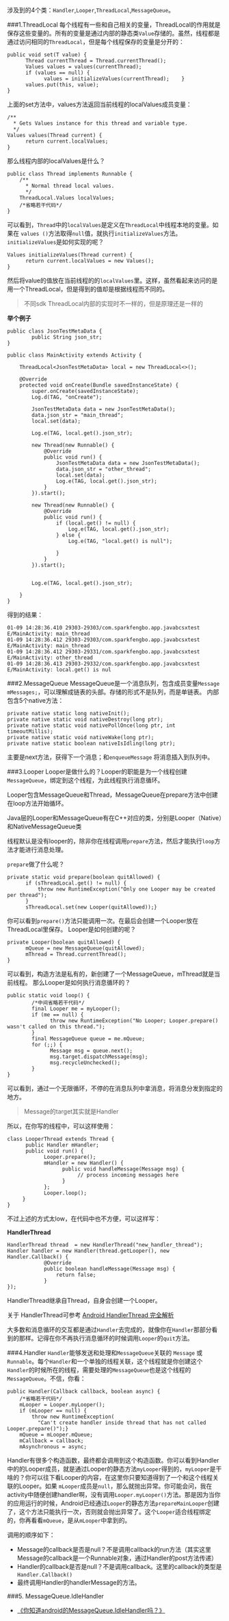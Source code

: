 涉及到的4个类：`Handler`,`Looper`,`ThreadLocal`,`MessageQueue`。

###1.ThreadLocal
每个线程有一些和自己相关的变量，ThreadLocal的作用就是保存这些变量的。所有的变量是通过内部的静态类`Value`存储的。虽然，线程都是通过访问相同的`ThreadLocal`，但是每个线程保存的变量是分开的：

```
public void set(T value) {    
      Thread currentThread = Thread.currentThread();    
      Values values = values(currentThread);    
      if (values == null) {        
            values = initializeValues(currentThread);    }    
      values.put(this, value);
}
```
上面的set方法中，values方法返回当前线程的localValues成员变量：

```
/** 
  * Gets Values instance for this thread and variable type. 
  */
Values values(Thread current) {    
      return current.localValues;
}
```
那么线程内部的localValues是什么？

```
public class Thread implements Runnable {
    /** 
      * Normal thread local values. 
      */
    ThreadLocal.Values localValues;
    /*省略若干代码*/
}
```

可以看到，`Thread`中的`localValues`是定义在`ThreadLocal`中线程本地的变量。如果在  `values ()`方法取得`null`值，就执行`initializeValues`方法。
`initializeValues`是如何实现的呢？

```
Values initializeValues(Thread current) {    
      return current.localValues = new Values();
}
```

然后将value的值放在当前线程的的`localValues`里。这样，虽然看起来访问的是用一个ThreadLocal，但是得到的值却是根据线程而不同的。
>不同sdk ThreadLocal内部的实现时不一样的，但是原理还是一样的

**举个例子**

```
public class JsonTestMetaData {
        public String json_str;
}

public class MainActivity extends Activity {

	ThreadLocal<JsonTestMetaData> local = new ThreadLocal<>();

    @Override
    protected void onCreate(Bundle savedInstanceState) {
        super.onCreate(savedInstanceState);
        Log.d(TAG, "onCreate");
       
        JsonTestMetaData data = new JsonTestMetaData();
        data.json_str = "main_thread";
        local.set(data);

        Log.e(TAG, local.get().json_str);

        new Thread(new Runnable() {
            @Override
            public void run() {
                JsonTestMetaData data = new JsonTestMetaData();
                data.json_str = "other_thread";
                local.set(data);
                Log.e(TAG, local.get().json_str);
            }
        }).start();

        new Thread(new Runnable() {
            @Override
            public void run() {
                if (local.get() != null) {
                    Log.e(TAG, local.get().json_str);
                } else {
                    Log.e(TAG, "local.get() is null");

                }
            }
        }).start();


        Log.e(TAG, local.get().json_str);

    }
}
```
得到的结果：

```
01-09 14:28:36.410 29303-29303/com.sparkfengbo.app.javabcsxtest E/MainActivity: main_thread
01-09 14:28:36.412 29303-29303/com.sparkfengbo.app.javabcsxtest E/MainActivity: main_thread
01-09 14:28:36.412 29303-29331/com.sparkfengbo.app.javabcsxtest E/MainActivity: other_thread
01-09 14:28:36.413 29303-29332/com.sparkfengbo.app.javabcsxtest E/MainActivity: local.get() is nul
```

###2.MessageQueue
MessageQueue是一个消息队列，包含成员变量`Message mMessages;`，可以理解成链表的头部。存储的形式不是队列，而是单链表。
内部包含5个native方法：
```
private native static long nativeInit();
private native static void nativeDestroy(long ptr);
private native static void nativePollOnce(long ptr, int timeoutMillis);
private native static void nativeWake(long ptr);
private native static boolean nativeIsIdling(long ptr);
```
主要是next方法，获得下一个消息；和`enqueueMessage` 将消息插入到队列中。

###3.Looper
Looper是做什么的？Looper的职能是为一个线程创建`MessageQueue`，绑定到这个线程，为此线程执行消息循环。 

Looper包含MessageQueue和Thread，MessageQueue在prepare方法中创建
在loop方法开始循环。

Java层的Looper和MessageQueue有在C++对应的类，分别是Looper（Native）和NativeMessageQueue类

线程默认是没有looper的，除非你在线程调用`prepare`方法，然后才能执行`loop`方法才能进行消息处理。

`prepare`做了什么呢？

```
private static void prepare(boolean quitAllowed) {    
      if (sThreadLocal.get() != null) {        
          throw new RuntimeException("Only one Looper may be created per thread");    
      }    
      sThreadLocal.set(new Looper(quitAllowed));}
```
你可以看到`prepare()`方法只能调用一次。在最后会创建一个Looper放在ThreadLocal里保存。
Looper是如何创建的呢？

```
private Looper(boolean quitAllowed) {    
      mQueue = new MessageQueue(quitAllowed);    
      mThread = Thread.currentThread();
}
```
可以看到，构造方法是私有的，新创建了一个MessageQueue，mThread就是当前线程。
那么Looper是如何执行消息循环的？


```
public static void loop() {    
        /*中间省略若干代码*/
        final Looper me = myLooper();    
        if (me == null) {        
              throw new RuntimeException("No Looper; Looper.prepare() wasn't called on this thread.");    
        }    
        final MessageQueue queue = me.mQueue;    
        for (;;) {        
              Message msg = queue.next();       
              msg.target.dispatchMessage(msg);     
              msg.recycleUnchecked();    
        }
}
```
可以看到，通过一个无限循环，不停的在消息队列中拿消息，将消息分发到指定的地方。
>Message的target其实就是Handler


所以，在你写的线程中，可以这样使用：


```
class LooperThread extends Thread {     
      public Handler mHandler;      
      public void run() {          
            Looper.prepare();
            mHandler = new Handler() {
                  public void handleMessage(Message msg) {
                       // process incoming messages here
                  }
            };
            Looper.loop();
     }
}
```

不过上述的方式太low，在代码中也不方便，可以这样写：

**HandlerThread**

```
HandlerThread thread  = new HandlerThread("new_handler_thread");
Handler handler = new Handler(thread.getLooper(), new Handler.Callback() {
            @Override
            public boolean handleMessage(Message msg) {
                return false;
            }
});
```

HandlerThread继承自Thread，自身会创建一个Looper。

关于 HandlerThread可参考 [Android HandlerThread 完全解析](http://blog.csdn.net/lmj623565791/article/details/47079737/)


大多数和消息循环的交互都是通过`Handler`去完成的，就像你在`Handler`那部分看到的那样。记得在你不再执行消息循环的时候调用`Looper`的`quit`方法。


###4.Handler
`Handler`能够发送和处理和`MessageQueue`关联的 `Message` 或 `Runnable`。每个`Handler`和一个单独的线程关联，这个线程就是你创建这个`Handler`的时候所在的线程，需要处理的`MessageQueue`也是这个线程的`MessageQueue`。不信，你看：

```
public Handler(Callback callback, boolean async) {    
    /*省略若干代码*/
    mLooper = Looper.myLooper();
    if (mLooper == null) {    
        throw new RuntimeException(        
          "Can't create handler inside thread that has not called Looper.prepare()");}
    mQueue = mLooper.mQueue;
    mCallback = callback;
    mAsynchronous = async;
```

Handler有很多个构造函数，最终都会调用到这个构造函数。你可以看到Handler中的的Looper成员，就是通过Looper的静态方法`myLooper`得到的，`myLooper`是干啥的？你可以往下看Looper的内容，在这里你只要知道得到了一个和这个线程关联的Looper。如果  `mLooper`成员是`null`，那么就抛出异常。你可能会问，我在activity中随便创建handler啊，没有调用`Looper.myLooper()`方法。那是因为当你的应用运行的时候，Android已经通过`Looper`的静态方法`prepareMainLooper`创建了，这个方法只能执行一次，否则就会抛出异常了。这个`Looper`适合线程绑定的，你再看看`mQueue`，是从`mLooper`中拿到的。

调用的顺序如下：

- Message的callback是否是null？不是调用callback的run方法（其实这里Message的callback是一个Runnable对象，通过Handler的post方法传递）
- Handler的callback是否是null？不是调用callback。这里的callback的类型是`Handler.Callback()`
- 最终调用Handler的handlerMessage的方法。


###5. MessageQueue.IdleHandler

- [《你知道android的MessageQueue.IdleHandler吗？》](https://zhuanlan.zhihu.com/p/30601168)

